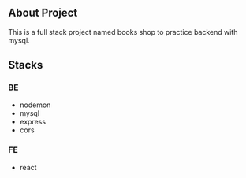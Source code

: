 ## About Project

This is a full stack project named books shop to practice backend with mysql.

## Stacks

### BE

- nodemon
- mysql
- express
- cors

### FE

- react
